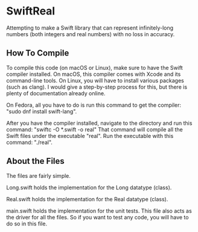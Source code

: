 # SwiftReal
Attempting to make a Swift library that can represent infinitely-long numbers (both integers and real numbers) with no loss in accuracy.

## How To Compile
To compile this code (on macOS or Linux), make sure to have the Swift compiler installed. On macOS, this compiler comes with Xcode and its command-line tools. On Linux, you will have to install various packages (such as clang). I would give a step-by-step process for this, but there is plenty of documentation already online. 

On Fedora, all you have to do is run this command to get the compiler: "sudo dnf install swift-lang".

After you have the compiler installed, navigate to the directory and run this command: "swiftc -O *.swift -o real"
That command will compile all the Swift files under the executable "real". Run the executable with this command: "./real".

## About the Files
The files are fairly simple.

Long.swift holds the implementation for the Long datatype (class).

Real.swift holds the implementation for the Real datatype (class).

main.swift holds the implementation for the unit tests. This file also acts as the driver for all the files. So if you want to test any code, you will have to do so in this file.
